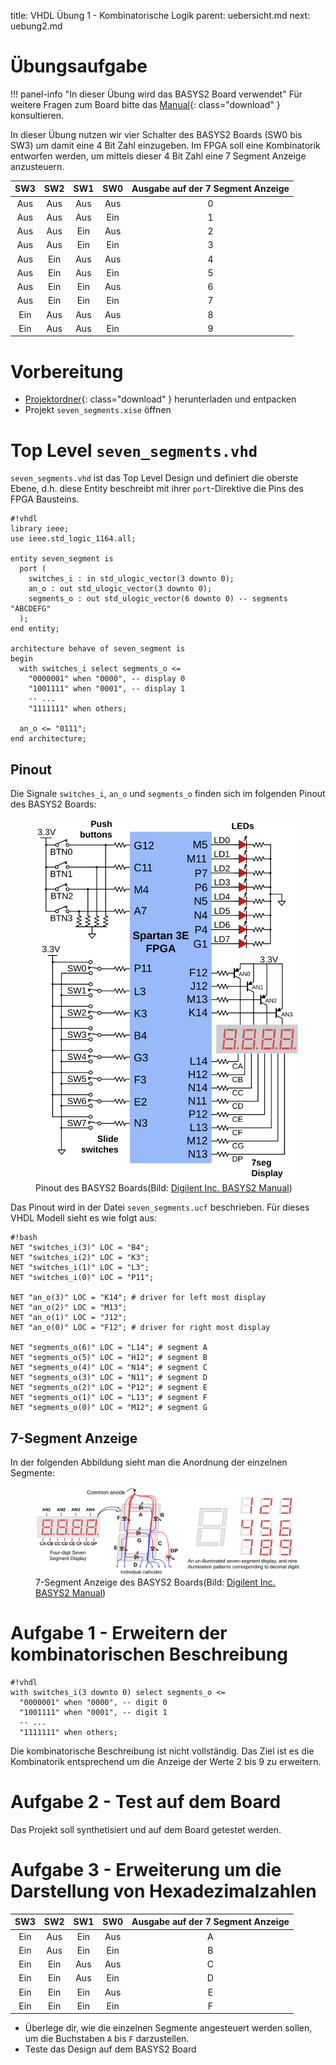 title: VHDL Übung 1 - Kombinatorische Logik
parent: uebersicht.md
next: uebung2.md

# Übungsaufgabe

!!! panel-info "In dieser Übung wird das BASYS2 Board verwendet"
    Für weitere Fragen zum Board bitte das [Manual](basys2_manual.pdf){: class="download" } konsultieren.

In dieser Übung nutzen wir vier Schalter des BASYS2 Boards (SW0 bis SW3) um damit eine 4 Bit Zahl einzugeben. Im FPGA
soll eine Kombinatorik entworfen werden, um mittels dieser 4 Bit Zahl eine 7 Segment Anzeige anzusteuern.

SW3|SW2|SW1|SW0|Ausgabe auf der 7 Segment Anzeige
:---:|:---:|:---:|:---:|:---:
Aus|Aus|Aus|Aus|0
Aus|Aus|Aus|Ein|1
Aus|Aus|Ein|Aus|2
Aus|Aus|Ein|Ein|3
Aus|Ein|Aus|Aus|4
Aus|Ein|Aus|Ein|5
Aus|Ein|Ein|Aus|6
Aus|Ein|Ein|Ein|7
Ein|Aus|Aus|Aus|8
Ein|Aus|Aus|Ein|9

# Vorbereitung

* [Projektordner](vhdl_uebung_1.compress){: class="download" } herunterladen und entpacken
* Projekt <code>seven_segments.xise</code> öffnen

# Top Level <code>seven_segments.vhd</code>

<code>seven_segments.vhd</code> ist das Top Level Design und definiert die oberste Ebene, d.h. diese Entity beschreibt mit ihrer
<code>port</code>-Direktive die Pins des FPGA Bausteins.

    #!vhdl
    library ieee;
    use ieee.std_logic_1164.all;

    entity seven_segment is
      port (
        switches_i : in std_ulogic_vector(3 downto 0);
        an_o : out std_ulogic_vector(3 downto 0);
        segments_o : out std_ulogic_vector(6 downto 0) -- segments "ABCDEFG"
      );
    end entity;

    architecture behave of seven_segment is
    begin
      with switches_i select segments_o <=
        "0000001" when "0000", -- display 0
        "1001111" when "0001", -- display 1
        -- ...
        "1111111" when others;

      an_o <= "0111";
    end architecture;

## Pinout
Die Signale <code>switches_i</code>, <code>an_o</code> und <code>segments_o</code> finden sich im folgenden Pinout des BASYS2 Boards:
<figure><img src="basys2_pinout.svg"><figcaption>Pinout des BASYS2 Boards(Bild: <a href="http://www.digilentinc.com/Products/Detail.cfm?NavPath=2,400,790&Prod=BASYS2">Digilent Inc. BASYS2 Manual</a>)</figcaption></figure>

Das Pinout wird in der Datei <code>seven_segments.ucf</code> beschrieben. Für dieses VHDL Modell sieht es wie folgt aus:

    #!bash
    NET "switches_i(3)" LOC = "B4";
    NET "switches_i(2)" LOC = "K3";
    NET "switches_i(1)" LOC = "L3";
    NET "switches_i(0)" LOC = "P11";

    NET "an_o(3)" LOC = "K14"; # driver for left most display
    NET "an_o(2)" LOC = "M13";
    NET "an_o(1)" LOC = "J12";
    NET "an_o(0)" LOC = "F12"; # driver for right most display

    NET "segments_o(6)" LOC = "L14"; # segment A
    NET "segments_o(5)" LOC = "H12"; # segment B
    NET "segments_o(4)" LOC = "N14"; # segment C
    NET "segments_o(3)" LOC = "N11"; # segment D
    NET "segments_o(2)" LOC = "P12"; # segment E
    NET "segments_o(1)" LOC = "L13"; # segment F
    NET "segments_o(0)" LOC = "M12"; # segment G

## 7-Segment Anzeige
In der folgenden Abbildung sieht man die Anordnung der einzelnen Segmente:
<figure><img src="basys2_7segment.svg"><figcaption>7-Segment Anzeige des BASYS2 Boards(Bild: <a href="http://www.digilentinc.com/Products/Detail.cfm?NavPath=2,400,790&Prod=BASYS2">Digilent Inc. BASYS2 Manual</a>)</figcaption></figure>

# Aufgabe 1 - Erweitern der kombinatorischen Beschreibung
    #!vhdl
    with switches_i(3 downto 0) select segments_o <=
      "0000001" when "0000", -- digit 0
      "1001111" when "0001", -- digit 1
      -- ...
      "1111111" when others;

Die kombinatorische Beschreibung ist nicht vollständig. Das Ziel ist es die Kombinatorik entsprechend um die Anzeige der
Werte 2 bis 9 zu erweitern.

# Aufgabe 2 - Test auf dem Board

Das Projekt soll synthetisiert und auf dem Board getestet werden.

# Aufgabe 3 - Erweiterung um die Darstellung von Hexadezimalzahlen

SW3|SW2|SW1|SW0|Ausgabe auf der 7 Segment Anzeige
:---:|:---:|:---:|:---:|:---:
Ein|Aus|Ein|Aus|A
Ein|Aus|Ein|Ein|B
Ein|Ein|Aus|Aus|C
Ein|Ein|Aus|Ein|D
Ein|Ein|Ein|Aus|E
Ein|Ein|Ein|Ein|F

* Überlege dir, wie die einzelnen Segmente angesteuert werden sollen, um die Buchstaben <code>A</code> bis <code>F</code> darzustellen.
* Teste das Design auf dem BASYS2 Board
